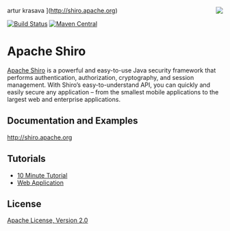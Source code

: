 artur krasava
<img src="http://shiro.apache.org/assets/images/apache-shiro-logo.png" align="right" />](http://shiro.apache.org)

[![Build Status](https://builds.apache.org/job/Shiro/badge/icon)](https://builds.apache.org/job/Shiro)
[![Maven Central](https://img.shields.io/maven-central/v/org.apache.shiro/shiro-core.svg)]()

Apache Shiro
============

[Apache Shiro](http://shiro.apache.org) is a powerful and easy-to-use Java security framework that performs authentication, authorization, cryptography, and session management. With Shiro’s easy-to-understand API, you can quickly and easily secure any application – from the smallest mobile applications to the largest web and enterprise applications.

Documentation and Examples
--------------------------
http://shiro.apache.org

Tutorials
---------
* [10 Minute Tutorial](http://shiro.apache.org/10-minute-tutorial.html)
* [Web Application](http://shiro.apache.org/webapp-tutorial.html) 

License
-------
[Apache License, Version 2.0](https://www.apache.org/licenses/LICENSE-2.0.txt)


